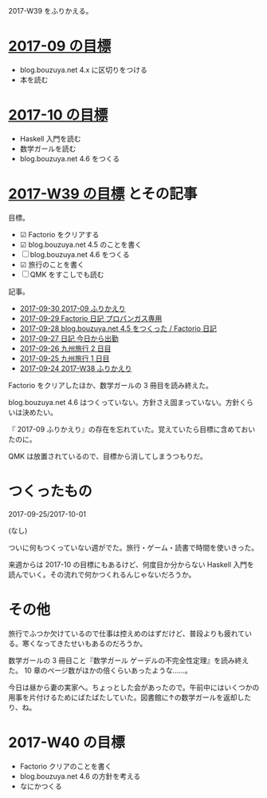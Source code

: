 2017-W39 をふりかえる。

# [2017-09 の目標][2017-08-31]

- blog.bouzuya.net 4.x に区切りをつける
- 本を読む

# [2017-10 の目標][2017-09-30]

- Haskell 入門を読む
- 数学ガールを読む
- blog.bouzuya.net 4.6 をつくる

# [2017-W39 の目標][2017-09-24] とその記事

目標。

- ☑ Factorio をクリアする
- ☑ blog.bouzuya.net 4.5 のことを書く
- ☐ blog.bouzuya.net 4.6 をつくる
- ☑ 旅行のことを書く
- ☐ QMK をすこしでも読む

記事。

- [2017-09-30 2017-09 ふりかえり][2017-09-30]
- [2017-09-29 Factorio 日記 プロパンガス専用][2017-09-29]
- [2017-09-28 blog.bouzuya.net 4.5 をつくった / Factorio 日記][2017-09-28]
- [2017-09-27 日記 今日から出勤][2017-09-27]
- [2017-09-26 九州旅行 2 日目][2017-09-26]
- [2017-09-25 九州旅行 1 日目][2017-09-25]
- [2017-09-24 2017-W38 ふりかえり][2017-09-24]

Factorio をクリアしたほか、数学ガールの 3 冊目を読み終えた。

blog.bouzuya.net 4.6 はつくっていない。方針さえ固まっていない。方針くらいは決めたい。

『 2017-09 ふりかえり』の存在を忘れていた。覚えていたら目標に含めておいたのに。

QMK は放置されているので、目標から消してしまうつもりだ。

# つくったもの

2017-09-25/2017-10-01

(なし)

ついに何もつくっていない週がでた。旅行・ゲーム・読書で時間を使いきった。

来週からは 2017-10 の目標にもあるけど、何度目か分からない Haskell 入門を読んでいく。その流れで何かつくれるんじゃないだろうか。

# その他

旅行でふつか欠けているので仕事は控えめのはずだけど、普段よりも疲れている。寒くなってきたせいもあるのだろうか。

数学ガールの 3 冊目こと『数学ガール ゲーデルの不完全性定理』を読み終えた。 10 章のページ数がほかの倍くらいあったような……。

今日は昼から妻の実家へ。ちょっとした会があったので。午前中にはいくつかの用事を片付けるためにばたばたしていた。図書館に↑の数学ガールを返却したり、ね。

# 2017-W40 の目標

- Factorio クリアのことを書く
- blog.bouzuya.net 4.6 の方針を考える
- なにかつくる

[2017-08-31]: https://blog.bouzuya.net/2017/08/31/
[2017-09-24]: https://blog.bouzuya.net/2017/09/24/
[2017-09-25]: https://blog.bouzuya.net/2017/09/25/
[2017-09-26]: https://blog.bouzuya.net/2017/09/26/
[2017-09-27]: https://blog.bouzuya.net/2017/09/27/
[2017-09-28]: https://blog.bouzuya.net/2017/09/28/
[2017-09-29]: https://blog.bouzuya.net/2017/09/29/
[2017-09-30]: https://blog.bouzuya.net/2017/09/30/
